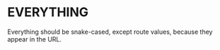 # EVERYTHING

Everything should be snake-cased, except route values, because they appear in the URL.
